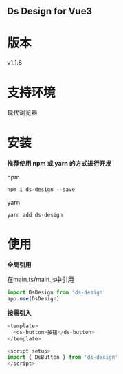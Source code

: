 ## Ds Design for Vue3
# 版本
v1.1.8

# 支持环境
  现代浏览器

# 安装
**推荐使用 npm 或 yarn 的方式进行开发**

npm
```
npm i ds-design --save
```

yarn
```
yarn add ds-design
```

# 使用
**全局引用**

在main.ts/main.js中引用
```ts
import DsDesign from 'ds-design'
app.use(DsDesign)
```

**按需引入**

```ts
<template>
  <ds-button>按钮</ds-button>
</template>

<script setup>
import { DsButton } from 'ds-design'
</script>
```
